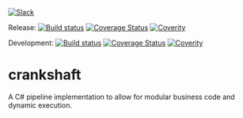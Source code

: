 [![Slack](https://img.shields.io/badge/Slack-Channel-blue.svg)](https://en-gen.slack.com/messages/crankshaft/)

Release: 
[![Build status](https://ci.appveyor.com/api/projects/status/2aqx0620y9mle4as?svg=true)](https://ci.appveyor.com/project/en-gen/crankshaft-njsyr)
[![Coverage Status](https://coveralls.io/repos/github/en-gen/crankshaft/badge.svg?branch=master)](https://coveralls.io/github/en-gen/crankshaft?branch=master)
[![Coverity](https://scan.coverity.com/projects/8159/badge.svg)](https://scan.coverity.com/projects/en-gen-crankshaft)

Development: 
[![Build status](https://ci.appveyor.com/api/projects/status/5lu06f7acpmpcj0d?svg=true)](https://ci.appveyor.com/project/en-gen/crankshaft)
[![Coverage Status](https://coveralls.io/repos/github/en-gen/crankshaft/badge.svg?branch=development)](https://coveralls.io/github/en-gen/crankshaft?branch=master)
[![Coverity](https://scan.coverity.com/projects/8159/badge.svg)](https://scan.coverity.com/projects/en-gen-crankshaft)


# crankshaft
A C# pipeline implementation to allow for modular business code and dynamic execution.
